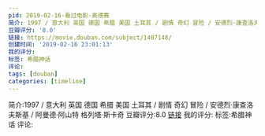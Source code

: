 ```yaml
---
pid: 2019-02-16-看过电影-奥德赛
简介: 1997 / 意大利 英国 德国 希腊 美国 土耳其 / 剧情 奇幻 冒险 / 安德烈·康查洛夫斯基 / 阿曼德·阿山特 格列塔·斯卡奇
豆瓣评分: '8.0'
链接: https://movie.douban.com/subject/1407148/
创建时间: '2019-02-16 23:01:13'
我的评分:
标签: 希腊神话
评论:
tags: [douban]
categories: [timeline]
---
```

简介:1997 / 意大利 英国 德国 希腊 美国 土耳其 / 剧情 奇幻 冒险 / 安德烈·康查洛夫斯基 / 阿曼德·阿山特 格列塔·斯卡奇
豆瓣评分:8.0
[链接](https://movie.douban.com/subject/1407148/)
我的评分:
标签:希腊神话
评论:
